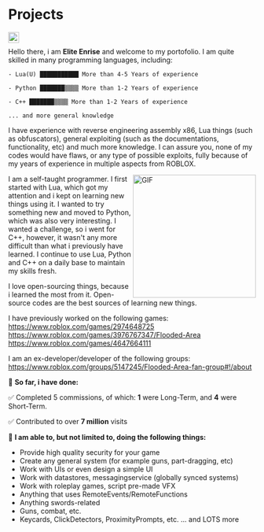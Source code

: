 # Projects
<a href="https://discordapp.com/users/1009460118607376404">
  <img align="left" alt="Enrise Discord" width="22px" src="https://raw.githubusercontent.com/peterthehan/peterthehan/master/assets/discord.svg" />
</a>

<br />

Hello there, i am **Elite Enrise** and welcome to my portofolio. I am quite skilled in many programming languages, including:
<!--START_SECTION:abc-->

```text
- Lua(U) ███████████ More than 4-5 Years of experience

- Python ███████▒▒▒▒ More than 1-2 Years of experience

- C++ ███████▒▒▒▒ More than 1-2 Years of experience

... and more general knowledge
```

<!--END_SECTION:abc-->

I have experience with reverse engineering assembly x86, Lua things (such as obfuscators), general exploiting (such as the documentations, functionality, etc) and much more knowledge. I can assure you, none of my codes would have flaws, or any type of possible exploits, fully because of my years of experience in multiple aspects from ROBLOX.

<img align="right" alt="GIF" src="https://media.discordapp.net/attachments/851807767370268693/1002464546847473714/MOSHED-2022-7-29-9-36-3.gif" width="250" height="250" />
I am a self-taught programmer. I first started with Lua, which got my attention and i kept on learning new things using it. I wanted to try something new and moved to Python, which was also very interesting. I wanted a challenge, so i went for C++, however, it wasn't any more difficult than what i previously have learned. I continue to use Lua, Python and C++ on a daily base to maintain my skills fresh.

I love open-sourcing things, because i learned the most from it. Open-source codes are the best sources of learning new things.

I have previously worked on the following games:
https://www.roblox.com/games/2974648725
https://www.roblox.com/games/3976767347/Flooded-Area
https://www.roblox.com/games/4647664111

I am an ex-developer/developer of the following groups:
https://www.roblox.com/groups/5147245/Flooded-Area-fan-group#!/about

🚧 **So far, i have done:**
<!--START_SECTION:abcd-->

✅ Completed 5 commissions, of which: **1** were Long-Term, and **4** were Short-Term.

✅ Contributed to over **7 million** visits

<!--END_SECTION:abcd-->

🚧 **I am able to, but not limited to, doing the following things:**
- Provide high quality security for your game
- Create any general system (for example guns, part-dragging, etc)
- Work with UIs or even design a simple UI
- Work with datastores, messagingservice (globally synced systems)
- Work with roleplay games, script pre-made VFX
- Anything that uses RemoteEvents/RemoteFunctions
- Anything swords-related
- Guns, combat, etc.
- Keycards, ClickDetectors, ProximityPrompts, etc.
... and LOTS more
